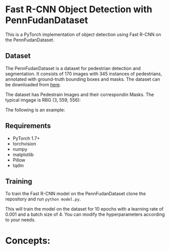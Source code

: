 # Fast R-CNN Object Detection with PennFudanDataset

This is a PyTorch implementation of object detection using Fast R-CNN on the PennFudanDataset.

## Dataset

The PennFudanDataset is a dataset for pedestrian detection and segmentation. It consists of 170 images with 345 instances of pedestrians, annotated with ground-truth bounding boxes and masks. The dataset can be downloaded from [here](https://www.cis.upenn.edu/~jshi/ped_html/PennFudanPed.zip).

The dataset has Pedestrain Images and their correspondin Masks.
The typical imgage is RBG (3, 559, 556): 

The following is an example:

## Requirements

- PyTorch 1.7+
- torchvision
- numpy
- matplotlib
- Pillow
- tqdm

## Training

To train the Fast R-CNN model on the PennFudanDataset clone the repository and run ```python model.py```.

This will train the model on the dataset for 10 epochs with a learning rate of 0.001 and a batch size of 4. You can modify the hyperparameters according to your needs.

# Concepts:
 